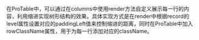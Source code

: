 在ProTable中，可以通过在columns中使用render方法自定义展示每一行的内容，利用缩进实现树形结构的效果。具体实现方式是在render中根据record的level属性设置对应的paddingLeft值来控制缩进的距离，同时在ProTable中加入rowClassName属性，用于为每一行添加对应的className。
